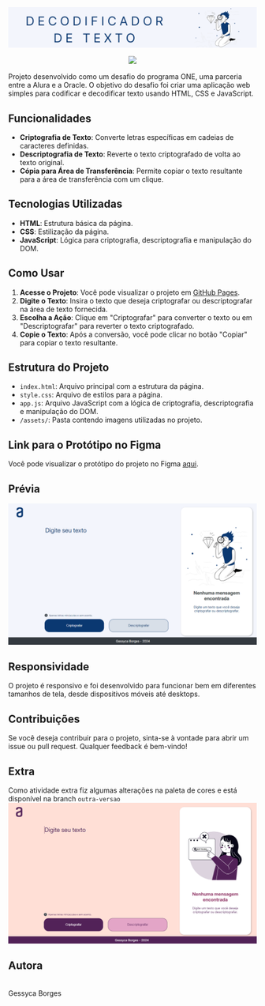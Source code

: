 ![Capa](assets/cover.png)

<p align="center">
<img loading="lazy" src="http://img.shields.io/static/v1?label=STATUS&message=FINALIZADO&color=GREEN&style=for-the-badge"/>
</p>

Projeto desenvolvido como um desafio do programa ONE, uma parceria entre a Alura e a Oracle. O objetivo do desafio foi criar uma aplicação web simples para codificar e decodificar texto usando HTML, CSS e JavaScript.

## Funcionalidades

- **Criptografia de Texto**: Converte letras específicas em cadeias de caracteres definidas.
- **Descriptografia de Texto**: Reverte o texto criptografado de volta ao texto original.
- **Cópia para Área de Transferência**: Permite copiar o texto resultante para a área de transferência com um clique.

## Tecnologias Utilizadas

- **HTML**: Estrutura básica da página.
- **CSS**: Estilização da página.
- **JavaScript**: Lógica para criptografia, descriptografia e manipulação do DOM.

## Como Usar

1. **Acesse o Projeto**: Você pode visualizar o projeto em [GitHub Pages](https://gessycaborges.github.io/challenge-decodificador-de-texto/).
2. **Digite o Texto**: Insira o texto que deseja criptografar ou descriptografar na área de texto fornecida.
3. **Escolha a Ação**: Clique em "Criptografar" para converter o texto ou em "Descriptografar" para reverter o texto criptografado.
4. **Copie o Texto**: Após a conversão, você pode clicar no botão "Copiar" para copiar o texto resultante.


## Estrutura do Projeto

- `index.html`: Arquivo principal com a estrutura da página.
- `style.css`: Arquivo de estilos para a página.
- `app.js`: Arquivo JavaScript com a lógica de criptografia, descriptografia e manipulação do DOM.
- `/assets/`: Pasta contendo imagens utilizadas no projeto.

## Link para o Protótipo no Figma

Você pode visualizar o protótipo do projeto no Figma [aqui](https://www.figma.com/design/tvFEYhVfZTjdJ5P24RGV21/Alura-Challenge---Desafio-1---L%C3%B3gica?node-id=0-1).

## Prévia

![Prévia](assets/example.png)

## Responsividade

O projeto é responsivo e foi desenvolvido para funcionar bem em diferentes tamanhos de tela, desde dispositivos móveis até desktops.

## Contribuições

Se você deseja contribuir para o projeto, sinta-se à vontade para abrir um issue ou pull request. Qualquer feedback é bem-vindo!

## Extra

Como atividade extra fiz algumas alterações na paleta de cores e está disponível na branch `outra-versao`
![Prévia](assets/extra.png)

## Autora

<a href="https://www.linkedin.com/in/gessycaborges/">
 <img style="border-radius: 50%;" src="https://avatars.githubusercontent.com/u/124705468?v=4" width="100px;" alt=""/><br />
 <sub><a>Gessyca Borges</a></sub></a> <a href="https://www.linkedin.com/in/gessycaborges/" title="Gessyca"></a>
 <br />

